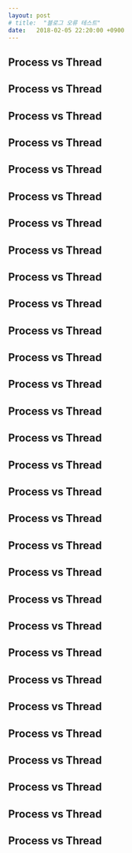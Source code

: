 ```yaml
---
layout: post
# title:  "블로그 오류 테스트"
date:   2018-02-05 22:20:00 +0900
---
```


## Process vs Thread
## Process vs Thread
## Process vs Thread
## Process vs Thread
## Process vs Thread
## Process vs Thread
## Process vs Thread
## Process vs Thread
## Process vs Thread
## Process vs Thread
## Process vs Thread
## Process vs Thread
## Process vs Thread
## Process vs Thread
## Process vs Thread
## Process vs Thread
## Process vs Thread
## Process vs Thread
## Process vs Thread
## Process vs Thread
## Process vs Thread
## Process vs Thread
## Process vs Thread
## Process vs Thread
## Process vs Thread
## Process vs Thread
## Process vs Thread
## Process vs Thread
## Process vs Thread
## Process vs Thread
[jekyll-gh]:   https://github.com/quarl894